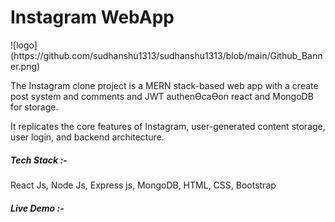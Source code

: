 
<h1>Instagram WebApp</h1>
![logo](https://github.com/sudhanshu1313/sudhanshu1313/blob/main/Github_Banner.png)
<p>The Instagram clone project is a MERN stack-based web app with a create post system and comments and JWT
authenƟcaƟon react and MongoDB for storage.</p>
<p>It replicates the core features of Instagram, user-generated content storage, user login, and backend architecture.</p>
<h5>Tech Stack :- </h5>
<p>React Js, Node Js, Express js, MongoDB, HTML, CSS, Bootstrap</p>
<h5>Live Demo :- <a href=""> </a></h5>
